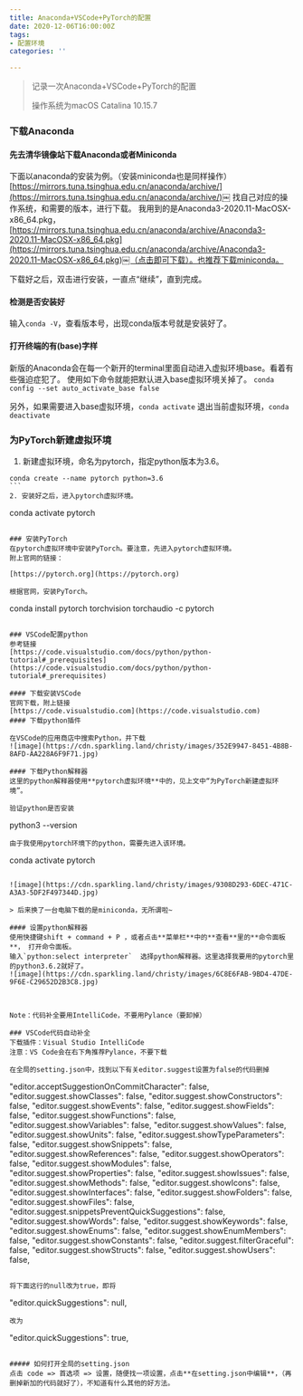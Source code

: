 ```yaml
---
title: Anaconda+VSCode+PyTorch的配置
date: 2020-12-06T16:00:00Z
tags:
- 配置环境
categories: ''

---
```

> 记录一次Anaconda+VSCode+PyTorch的配置
> 
> 操作系统为macOS Catalina 10.15.7
> 

### 下载Anaconda
#### 先去清华镜像站下载Anaconda或者Miniconda
下面以anaconda的安装为例。（安装miniconda也是同样操作）
[https://mirrors.tuna.tsinghua.edu.cn/anaconda/archive/](https://mirrors.tuna.tsinghua.edu.cn/anaconda/archive/)￼
找自己对应的操作系统，和需要的版本，进行下载。
我用到的是Anaconda3-2020.11-MacOSX-x86_64.pkg，[https://mirrors.tuna.tsinghua.edu.cn/anaconda/archive/Anaconda3-2020.11-MacOSX-x86_64.pkg](https://mirrors.tuna.tsinghua.edu.cn/anaconda/archive/Anaconda3-2020.11-MacOSX-x86_64.pkg)￼（点击即可下载）。也推荐下载miniconda。

下载好之后，双击进行安装，一直点“继续”，直到完成。

#### 检测是否安装好
输入`conda -V`，查看版本号，出现conda版本号就是安装好了。

#### 打开终端的有(base)字样
新版的Anaconda会在每一个新开的terminal里面自动进入虚拟环境base。看着有些强迫症犯了。
使用如下命令就能把默认进入base虚拟环境关掉了。
```conda config --set auto_activate_base false```


另外，如果需要进入base虚拟环境，`conda activate`
退出当前虚拟环境，`conda deactivate`


### 为PyTorch新建虚拟环境

1. 新建虚拟环境，命名为pytorch，指定python版本为3.6。
```
conda create --name pytorch python=3.6
```￼
2. 安装好之后，进入pytorch虚拟环境。
```
conda activate pytorch
```￼

### 安装PyTorch
在pytorch虚拟环境中安装PyTorch。要注意，先进入pytorch虚拟环境。
附上官网的链接：

[https://pytorch.org](https://pytorch.org)￼

根据官网，安装PyTorch。
```
conda install pytorch torchvision torchaudio -c pytorch
```￼

### VSCode配置python
参考链接
[https://code.visualstudio.com/docs/python/python-tutorial#_prerequisites](https://code.visualstudio.com/docs/python/python-tutorial#_prerequisites)￼

#### 下载安装VSCode
官网下载，附上链接
[https://code.visualstudio.com](https://code.visualstudio.com)￼
#### 下载python插件

在VSCode的应用商店中搜索Python，并下载
![image](https://cdn.sparkling.land/christy/images/352E9947-8451-4B8B-8AFD-AA228A6F9F71.jpg)￼

#### 下载Python解释器
这里的python解释器使用**pytorch虚拟环境**中的，见上文中“为PyTorch新建虚拟环境”。

验证python是否安装
```
python3 --version
```￼
由于我使用pytorch环境下的python，需要先进入该环境。
```
conda activate pytorch
```￼

![image](https://cdn.sparkling.land/christy/images/9308D293-6DEC-471C-A3A3-5DF2F497344D.jpg)￼

> 后来换了一台电脑下载的是miniconda，无所谓啦~

#### 设置python解释器
使用快捷键shift + command + P ，或者点击**菜单栏**中的**查看**里的**命令面板**， 打开命令面板。
输入`python:select interpreter`  选择python解释器。这里选择我要用的pytorch里的python3.6.2就好了。
![image](https://cdn.sparkling.land/christy/images/6C8E6FAB-9BD4-47DE-9F6E-C29652D2B3C8.jpg)￼



Note：代码补全要用IntelliCode，不要用Pylance（要卸掉）

### VSCode代码自动补全
下载插件：Visual Studio IntelliCode
注意：VS Code会在右下角推荐Pylance，不要下载

在全局的setting.json中，找到以下有关editor.suggest设置为false的代码删掉
```
  "editor.acceptSuggestionOnCommitCharacter": false,
    "editor.suggest.showClasses": false,
    "editor.suggest.showConstructors": false,
    "editor.suggest.showEvents": false,
    "editor.suggest.showFields": false,
    "editor.suggest.showFunctions": false,
    "editor.suggest.showVariables": false,
    "editor.suggest.showValues": false,
    "editor.suggest.showUnits": false,
    "editor.suggest.showTypeParameters": false,
    "editor.suggest.showSnippets": false,
    "editor.suggest.showReferences": false,
    "editor.suggest.showOperators": false,
    "editor.suggest.showModules": false,
    "editor.suggest.showProperties": false,
    "editor.suggest.showIssues": false,
    "editor.suggest.showMethods": false,
    "editor.suggest.showIcons": false,
    "editor.suggest.showInterfaces": false,
    "editor.suggest.showFolders": false,
    "editor.suggest.showFiles": false,
    "editor.suggest.snippetsPreventQuickSuggestions": false,
    "editor.suggest.showWords": false,
    "editor.suggest.showKeywords": false,
    "editor.suggest.showEnums": false,
    "editor.suggest.showEnumMembers": false,
    "editor.suggest.showConstants": false,
    "editor.suggest.filterGraceful": false,
    "editor.suggest.showStructs": false,
    "editor.suggest.showUsers": false,
```￼

将下面这行的null改为true，即将
```
"editor.quickSuggestions": null,
```￼
改为
```
"editor.quickSuggestions": true,
```￼

##### 如何打开全局的setting.json
点击 code => 首选项 => 设置，随便找一项设置，点击**在setting.json中编辑**，（再删掉新加的代码就好了），不知道有什么其他的好方法。
